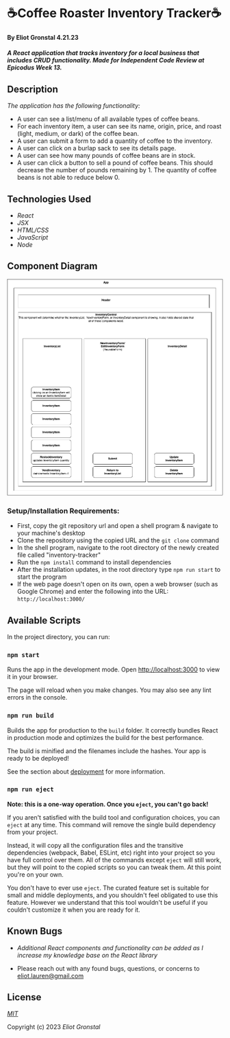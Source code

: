 # ☕️Coffee Roaster Inventory Tracker☕️

#### By Eliot Gronstal 4.21.23

#### _A React application that tracks inventory for a local business that includes CRUD functionality. Made for Independent Code Review at Epicodus Week 13._
## Description
_The application has the following functionality:_

* A user can see a list/menu of all available types of coffee beans.
* For each inventory item, a user can see its name, origin, price, and roast (light, medium, or dark) of the coffee bean.
* A user can submit a form to add a quantity of coffee to the inventory.
* A user can click on a burlap sack to see its details page.
* A user can see how many pounds of coffee beans are in stock.
* A user can click a button to sell a pound of coffee beans. This should decrease the number of pounds remaining by 1. The quantity of coffee beans is not able to reduce below 0.

## Technologies Used

* _React_
* _JSX_
* _HTML/CSS_
* _JavaScript_
* _Node_

## Component Diagram

![component diagram](inventory-tracker-diagram.jpg)

### Setup/Installation Requirements:

* First, copy the git repository url and open a shell program & navigate to your machine's desktop
* Clone the repository using the copied URL and the `git clone` command
* In the shell program, navigate to the root directory of the newly created file called "inventory-tracker"
* Run the `npm install` command to install dependencies
* After the installation updates, in the root directory type `npm run start` to start the program
* If the web page doesn't open on its own, open a web browser (such as Google Chrome) and enter the following into the URL: `http://localhost:3000/`

## Available Scripts

In the project directory, you can run:

### `npm start`

Runs the app in the development mode.
Open [http://localhost:3000](http://localhost:3000) to view it in your browser.

The page will reload when you make changes.
You may also see any lint errors in the console.

### `npm run build`

Builds the app for production to the `build` folder.
It correctly bundles React in production mode and optimizes the build for the best performance.

The build is minified and the filenames include the hashes.
Your app is ready to be deployed!

See the section about [deployment](https://facebook.github.io/create-react-app/docs/deployment) for more information.

### `npm run eject`

**Note: this is a one-way operation. Once you `eject`, you can't go back!**

If you aren't satisfied with the build tool and configuration choices, you can `eject` at any time. This command will remove the single build dependency from your project.

Instead, it will copy all the configuration files and the transitive dependencies (webpack, Babel, ESLint, etc) right into your project so you have full control over them. All of the commands except `eject` will still work, but they will point to the copied scripts so you can tweak them. At this point you're on your own.

You don't have to ever use `eject`. The curated feature set is suitable for small and middle deployments, and you shouldn't feel obligated to use this feature. However we understand that this tool wouldn't be useful if you couldn't customize it when you are ready for it.

## Known Bugs

* _Additional React components and functionality can be added as I increase my knowledge base on the React library_

* Please reach out with any found bugs, questions, or concerns to [eliot.lauren@gmail.com](eliot.lauren@gmail.com)

## License

_[MIT](https://opensource.org/license/mit/)_

Copyright (c) 2023 _Eliot Gronstal_
